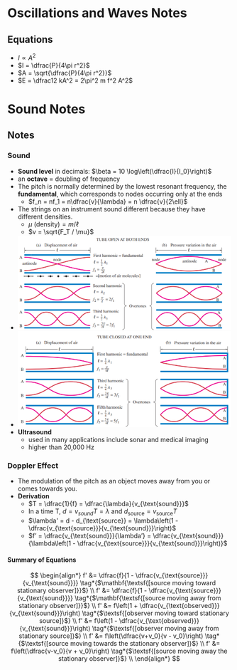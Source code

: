  # Oscillations and Waves Notes

## Equations

- $I \propto A^2$
- $I = \dfrac{P}{4\pi r^2}$
- $A = \sqrt{\dfrac{P}{4\pi r^2}}$
- $E = \dfrac12 kA^2 =  2\pi^2 m f^2 A^2$

# Sound Notes

## Notes

### Sound

- **Sound level** in decimals: $\beta = 10 \log\left(\dfrac{I}{I_0}\right)$
- an **octave** = doubling of frequency
- The pitch is normally determined by the lowest resonant frequency, the **fundamental**, which corresponds to nodes occurring only at the ends
  - $f_n = nf_1 = n\dfrac{v}{\lambda} = n \dfrac{v}{2\ell}$
- The strings on an instrument sound different because they have different densities.
  - $\mu \textsf{ (density)} = m/\ell$
  - $v = \sqrt{F_T / \mu}$
- <img src="../images/OpenTubeHarmonics.png" style="zoom:70%;" />
- <img src="../images/OneEndClosedTubeHarmonics.png" style="zoom:70%;" />
- **Ultrasound** 
  - used in many applications include sonar and medical imaging
  - higher than 20,000 Hz

### Doppler Effect

- The modulation of the pitch as an object moves away from you or comes towards you. 
- **Derivation**
  - $T = \dfrac{1}{f} = \dfrac{\lambda}{v_{\text{sound}}}$
  - In a time T, $d = v_{sound}T = \lambda$ and $d_{\text{source}} = v_{\text{source}}T$
  - $\lambda' = d - d_{\text{source}} = \lambda\left(1 - \dfrac{v_{\text{source}}}{v_{\text{sound}}}\right)$
  - $f’ = \dfrac{v_{\text{sound}}}{\lambda’} = \dfrac{v_{\text{sound}}}{\lambda\left(1 - \dfrac{v_{\text{source}}}{v_{\text{sound}}}\right)}$

#### Summary of Equations

$$
\begin{align*}
f' &= \dfrac{f}{1 - \dfrac{v_{\text{source}}}{v_{\text{sound}}}} 
\tag*{$\mathbf{\textsf{[source moving toward stationary observer]}}$} \\
f' &= \dfrac{f}{1 - \dfrac{v_{\text{source}}}{v_{\text{sound}}}} 
\tag*{$\mathbf{\textsf{[source moving away from stationary observer]}}$} \\
f' &= f\left(1 + \dfrac{v_{\text{observed}}}{v_{\text{sound}}}\right) \tag*{$\textsf{[observer moving toward stationary source]}$} \\
f' &= f\left(1 - \dfrac{v_{\text{observed}}}{v_{\text{sound}}}\right) \tag*{$\textsf{[observer moving away from stationary source]}$} \\
f' &=  f\left(\dfrac{v+v_0}{v - v_0}\right) \tag*{$\textsf{[source moving towards the stationary observer]}$} \\
f' &=  f\left(\dfrac{v-v_0}{v + v_0}\right) \tag*{$\textsf{[source moving away the stationary observer]}$} \\
\end{align*}
$$

